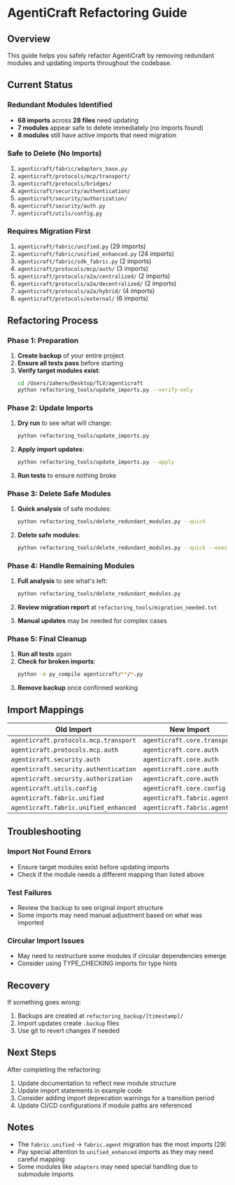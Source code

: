 # AgentiCraft Refactoring Guide

## Overview
This guide helps you safely refactor AgentiCraft by removing redundant modules and updating imports throughout the codebase.

## Current Status

### Redundant Modules Identified
- **68 imports** across **28 files** need updating
- **7 modules** appear safe to delete immediately (no imports found)
- **8 modules** still have active imports that need migration

### Safe to Delete (No Imports)
1. `agenticraft/fabric/adapters_base.py`
2. `agenticraft/protocols/mcp/transport/`
3. `agenticraft/protocols/bridges/`
4. `agenticraft/security/authentication/`
5. `agenticraft/security/authorization/`
6. `agenticraft/security/auth.py`
7. `agenticraft/utils/config.py`

### Requires Migration First
1. `agenticraft/fabric/unified.py` (29 imports)
2. `agenticraft/fabric/unified_enhanced.py` (24 imports)
3. `agenticraft/fabric/sdk_fabric.py` (2 imports)
4. `agenticraft/protocols/mcp/auth/` (3 imports)
5. `agenticraft/protocols/a2a/centralized/` (2 imports)
6. `agenticraft/protocols/a2a/decentralized/` (2 imports)
7. `agenticraft/protocols/a2a/hybrid/` (4 imports)
8. `agenticraft/protocols/external/` (6 imports)

## Refactoring Process

### Phase 1: Preparation
1. **Create backup** of your entire project
2. **Ensure all tests pass** before starting
3. **Verify target modules exist**:
   ```bash
   cd /Users/zahere/Desktop/TLV/agenticraft
   python refactoring_tools/update_imports.py --verify-only
   ```

### Phase 2: Update Imports

1. **Dry run** to see what will change:
   ```bash
   python refactoring_tools/update_imports.py
   ```

2. **Apply import updates**:
   ```bash
   python refactoring_tools/update_imports.py --apply
   ```

3. **Run tests** to ensure nothing broke

### Phase 3: Delete Safe Modules

1. **Quick analysis** of safe modules:
   ```bash
   python refactoring_tools/delete_redundant_modules.py --quick
   ```

2. **Delete safe modules**:
   ```bash
   python refactoring_tools/delete_redundant_modules.py --quick --execute
   ```

### Phase 4: Handle Remaining Modules

1. **Full analysis** to see what's left:
   ```bash
   python refactoring_tools/delete_redundant_modules.py
   ```

2. **Review migration report** at `refactoring_tools/migration_needed.txt`

3. **Manual updates** may be needed for complex cases

### Phase 5: Final Cleanup

1. **Run all tests** again
2. **Check for broken imports**:
   ```bash
   python -m py_compile agenticraft/**/*.py
   ```
3. **Remove backup** once confirmed working

## Import Mappings

| Old Import | New Import |
|------------|------------|
| `agenticraft.protocols.mcp.transport` | `agenticraft.core.transport` |
| `agenticraft.protocols.mcp.auth` | `agenticraft.core.auth` |
| `agenticraft.security.auth` | `agenticraft.core.auth` |
| `agenticraft.security.authentication` | `agenticraft.core.auth` |
| `agenticraft.security.authorization` | `agenticraft.core.auth` |
| `agenticraft.utils.config` | `agenticraft.core.config` |
| `agenticraft.fabric.unified` | `agenticraft.fabric.agent` |
| `agenticraft.fabric.unified_enhanced` | `agenticraft.fabric.agent` |

## Troubleshooting

### Import Not Found Errors
- Ensure target modules exist before updating imports
- Check if the module needs a different mapping than listed above

### Test Failures
- Review the backup to see original import structure
- Some imports may need manual adjustment based on what was imported

### Circular Import Issues
- May need to restructure some modules if circular dependencies emerge
- Consider using TYPE_CHECKING imports for type hints

## Recovery

If something goes wrong:
1. Backups are created at `refactoring_backup/[timestamp]/`
2. Import updates create `.backup` files
3. Use git to revert changes if needed

## Next Steps

After completing the refactoring:
1. Update documentation to reflect new module structure
2. Update import statements in example code
3. Consider adding import deprecation warnings for a transition period
4. Update CI/CD configurations if module paths are referenced

## Notes

- The `fabric.unified` → `fabric.agent` migration has the most imports (29)
- Pay special attention to `unified_enhanced` imports as they may need careful mapping
- Some modules like `adapters` may need special handling due to submodule imports
